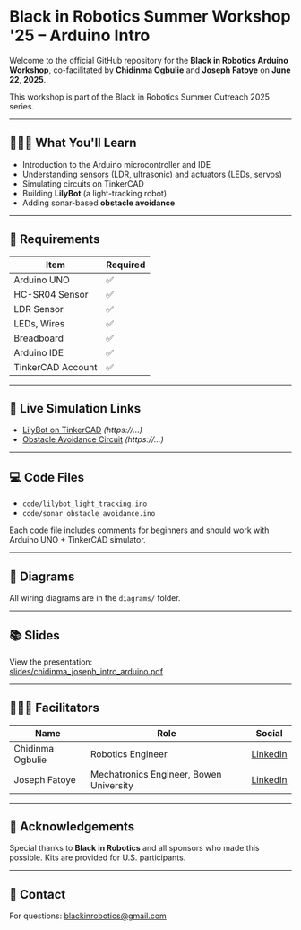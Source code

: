 # Black in Robotics Summer Workshop '25 – Arduino Intro

Welcome to the official GitHub repository for the **Black in Robotics Arduino Workshop**, co-facilitated by **Chidinma Ogbulie** and **Joseph Fatoye** on **June 22, 2025**.

This workshop is part of the Black in Robotics Summer Outreach 2025 series.

---

## 🧑🏽‍🏫 What You'll Learn

- Introduction to the Arduino microcontroller and IDE
- Understanding sensors (LDR, ultrasonic) and actuators (LEDs, servos)
- Simulating circuits on TinkerCAD
- Building **LilyBot** (a light-tracking robot)
- Adding sonar-based **obstacle avoidance**

---

## 🧰 Requirements

| Item             | Required |
|------------------|----------|
| Arduino UNO      | ✅       |
| HC-SR04 Sensor   | ✅       |
| LDR Sensor       | ✅       |
| LEDs, Wires      | ✅       |
| Breadboard       | ✅       |
| Arduino IDE      | ✅       |
| TinkerCAD Account| ✅       |

---

## 🔗 Live Simulation Links

- [LilyBot on TinkerCAD](https://tinkercad.com/...) *(https://...)*
- [Obstacle Avoidance Circuit](https://tinkercad.com/...) *(https://...)*

---

## 💻 Code Files

- `code/lilybot_light_tracking.ino`
- `code/sonar_obstacle_avoidance.ino`

Each code file includes comments for beginners and should work with Arduino UNO + TinkerCAD simulator.

---

## 🎨 Diagrams

All wiring diagrams are in the `diagrams/` folder.

---

## 📚 Slides

View the presentation:  
[slides/chidinma_joseph_intro_arduino.pdf](slides/chidinma_joseph_intro_arduino.pdf)

---

## 👨🏽‍🏫 Facilitators

| Name | Role | Social |
|------|------|--------|
| Chidinma Ogbulie | Robotics Engineer | [LinkedIn](https://www.linkedin.com/in/chidinma-ogbulie) |
| Joseph Fatoye | Mechatronics Engineer, Bowen University | [LinkedIn](https://www.linkedin.com/in/fatoyejoseph) |

---

## 🙌 Acknowledgements

Special thanks to **Black in Robotics** and all sponsors who made this possible. Kits are provided for U.S. participants.

---

## 📩 Contact

For questions: [blackinrobotics@gmail.com](mailto:blackinrobotics@gmail.com)
